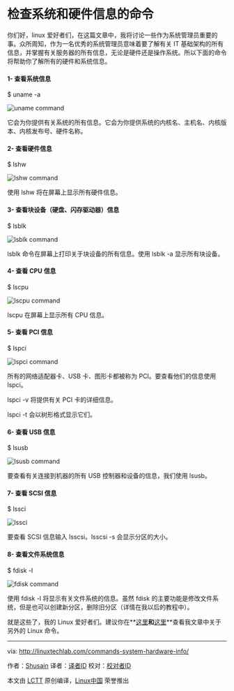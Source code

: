 检查系统和硬件信息的命令
======
你们好，linux 爱好者们，在这篇文章中，我将讨论一些作为系统管理员重要的事。众所周知，作为一名优秀的系统管理员意味着要了解有关 IT 基础架构的所有信息，并掌握有关服务器的所有信息，无论是硬件还是操作系统。所以下面的命令将帮助你了解所有的硬件和系统信息。

#### 1- 查看系统信息

$ uname -a

![uname command][2]

它会为你提供有关系统的所有信息。它会为你提供系统的内核名、主机名、内核版本、内核发布号、硬件名称。

#### 2- 查看硬件信息

$ lshw

![lshw command][4]

使用 lshw 将在屏幕上显示所有硬件信息。

#### 3- 查看块设备（硬盘、闪存驱动器）信息

$ lsblk

![lsblk command][6]

lsblk 命令在屏幕上打印关于块设备的所有信息。使用 lsblk -a 显示所有块设备。

#### 4- 查看 CPU 信息

$ lscpu

![lscpu command][8]

lscpu 在屏幕上显示所有 CPU 信息。

#### 5- 查看 PCI 信息

$ lspci

![lspci command][10]

所有的网络适配器卡、USB 卡、图形卡都被称为 PCI。要查看他们的信息使用 lspci。

lspci -v 将提供有关 PCI 卡的详细信息。

lspci -t 会以树形格式显示它们。

#### 6- 查看 USB 信息

$ lsusb

![lsusb command][12]

要查看有关连接到机器的所有 USB 控制器和设备的信息，我们使用 lsusb。

#### 7- 查看 SCSI 信息

$ lssci

![lssci][14]

要查看 SCSI 信息输入 lsscsi。lsscsi -s 会显示分区的大小。

#### 8- 查看文件系统信息

$ fdisk -l

![fdisk command][16]

使用 fdisk -l 将显示有关文件系统的信息。虽然 fdisk 的主要功能是修改文件系统，但是也可以创建新分区，删除旧分区（详情在我以后的教程中）。

就是这些了，我的  Linux 爱好者们。建议你在**[这里][17]**和**[这里][18]**查看我文章中关于另外的 Linux 命令。

--------------------------------------------------------------------------------

via: http://linuxtechlab.com/commands-system-hardware-info/

作者：[Shusain][a]
译者：[译者ID](https://github.com/译者ID)
校对：[校对者ID](https://github.com/校对者ID)

本文由 [LCTT](https://github.com/LCTT/TranslateProject) 原创编译，[Linux中国](https://linux.cn/) 荣誉推出

[a]:http://linuxtechlab.com/author/shsuain/
[2]:https://i0.wp.com/linuxtechlab.com/wp-content/uploads/2017/02/uname.jpg?resize=664%2C69
[4]:https://i2.wp.com/linuxtechlab.com/wp-content/uploads/2017/02/lshw.jpg?resize=641%2C386
[6]:https://i1.wp.com/linuxtechlab.com/wp-content/uploads/2017/02/lsblk.jpg?resize=646%2C162
[8]:https://i2.wp.com/linuxtechlab.com/wp-content/uploads/2017/02/lscpu.jpg?resize=643%2C216
[10]:https://i0.wp.com/linuxtechlab.com/wp-content/uploads/2017/02/lspci.jpg?resize=644%2C238
[12]:https://i2.wp.com/linuxtechlab.com/wp-content/uploads/2017/02/lsusb.jpg?resize=645%2C37
[14]:https://i2.wp.com/linuxtechlab.com/wp-content/uploads/2017/02/lsscsi.jpg?resize=639%2C110
[16]:https://i2.wp.com/linuxtechlab.com/wp-content/uploads/2017/02/fdisk.jpg?resize=656%2C335
[17]:http://linuxtechlab.com/linux-commands-beginners-part-1/
[18]:http://linuxtechlab.com/linux-commands-beginners-part-2/
